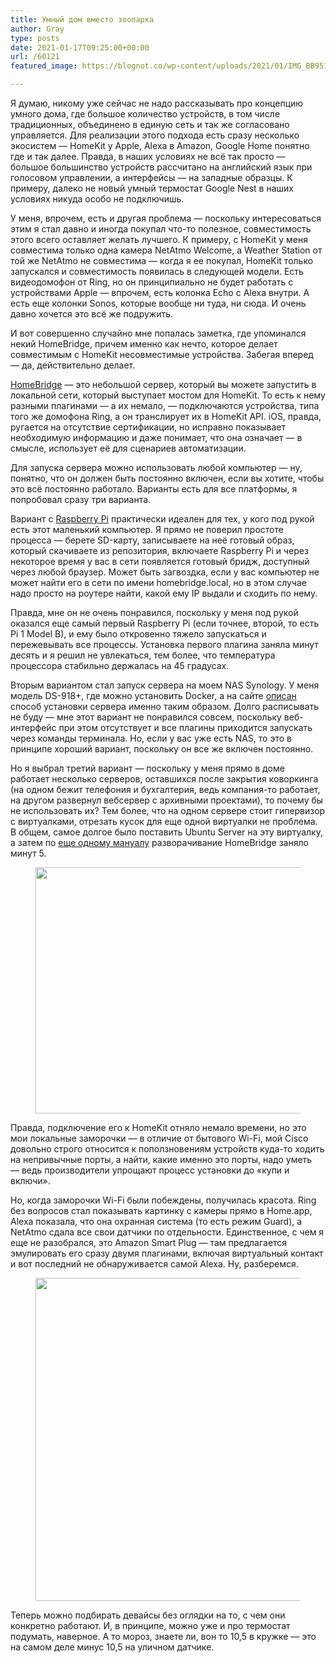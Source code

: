 ```yaml
---
title: Умный дом вместо зоопарка
author: Gray
type: posts
date: 2021-01-17T09:25:00+00:00
url: /60121
featured_image: https://blognot.co/wp-content/uploads/2021/01/IMG_BB9513004176-1.jpeg

---
```


Я думаю, никому уже сейчас не надо рассказывать про концепцию умного дома, где большое количество устройств, в том числе традиционных, объединено в единую сеть и так же согласовано управляется. Для реализации этого подхода есть сразу несколько экосистем — HomeKit у Apple, Alexa в Amazon, Google Home понятно где и так далее. Правда, в наших условиях не всё так просто — большое большинство устройств рассчитано на английский язык при голосовом управлении, а интерфейсы — на западные образцы. К примеру, далеко не новый умный термостат Google Nest в наших условиях никуда особо не подключишь. 

У меня, впрочем, есть и другая проблема — поскольку интересоваться этим я стал давно и иногда покупал что-то полезное, совместимость этого всего оставляет желать лучшего. К примеру, с HomeKit у меня совместима только одна камера NetAtmo Welcome, а Weather Station от той же NetAtmo не совместима — когда я ее покупал, HomeKit только запускался и совместимость появилась в следующей модели. Есть видеодомофон от Ring, но он принципиально не будет работать с устройствами Apple — впрочем, есть колонка Echo с Alexa внутри. А есть еще колонки Sonos, которые вообще ни туда, ни сюда. И очень давно хочется это всё же подружить.

И вот совершенно случайно мне попалась заметка, где упоминался некий HomeBridge, причем именно как нечто, которое делает совместимым с HomeKit несовместимые устройства. Забегая вперед — да, действительно делает.

<a href="https://github.com/homebridge/homebridge" target="_blank" rel="noreferrer noopener">HomeBridge</a> — это небольшой сервер, который вы можете запустить в локальной сети, который выступает мостом для HomeKit. То есть к нему разными плагинами — а их немало, — подключаются устройства, типа того же домофона Ring, а он транслирует их в HomeKit API. iOS, правда, ругается на отсутствие сертификации, но исправно показывает необходимую информацию и даже понимает, что она означает — в смысле, использует её для сценариев автоматизации.

Для запуска сервера можно использовать любой компьютер — ну, понятно, что он должен быть постоянно включен, если вы хотите, чтобы это всё постоянно работало. Варианты есть для все платформы, я попробовал сразу три варианта.

Вариант с <a href="https://github.com/homebridge/homebridge/wiki/Install-Homebridge-on-Raspbian" target="_blank" rel="noreferrer noopener">Raspberry Pi</a> практически идеален для тех, у кого под рукой есть этот маленький компьютер. Я прямо не поверил простоте процесса — берете SD-карту, записываете на неё готовый образ, который скачиваете из репозитория, включаете Raspberry Pi и через некоторое время у вас в сети появляется готовый бридж, доступный через любой браузер. Может быть загвоздка, если у вас компьютер не может найти его в сети по имени homebridge.local, но в этом случае надо просто на роутере найти, какой ему IP выдали и сходить по нему.

Правда, мне он не очень понравился, поскольку у меня под рукой оказался еще самый первый Raspberry Pi (если точнее, второй, то есть Pi 1 Model B), и ему было откровенно тяжело запускаться и пережевывать все процессы. Установка первого плагина заняла минут десять и я решил не увлекаться, тем более, что температура процессора стабильно держалась на 45 градусах.

Вторым вариантом стал запуск сервера на моем NAS Synology. У меня модель DS-918+, где можно установить Docker, а на сайте <a href="https://github.com/oznu/docker-homebridge/wiki/Homebridge-on-Synology" target="_blank" rel="noreferrer noopener" title="https://github.com/oznu/docker-homebridge/wiki/Homebridge-on-Synology">описан</a> способ установки сервера именно таким образом. Долго расписывать не буду — мне этот вариант не понравился совсем, поскольку веб-интерфейс при этом отсутствует и все плагины приходится запускать через команды терминала. Но, если у вас уже есть NAS, то это в принципе хороший вариант, поскольку он все же включен постоянно.

Но я выбрал третий вариант — поскольку у меня прямо в доме работает несколько серверов, оставшихся после закрытия коворкинга (на одном бежит телефония и бухгалтерия, ведь компания-то работает, на другом развернул вебсервер с архивными проектами), то почему бы не использовать их? Тем более, что на одном сервере стоит гипервизор с виртуалками, отрезать кусок для еще одной виртуалки не проблема. В общем, самое долгое было поставить Ubuntu Server на эту виртуалку, а затем по <a href="https://github.com/homebridge/homebridge/wiki/Install-Homebridge-on-Debian-or-Ubuntu-Linux" target="_blank" rel="noreferrer noopener" title="https://github.com/homebridge/homebridge/wiki/Install-Homebridge-on-Debian-or-Ubuntu-Linux">еще одному мануалу</a> разворачивание HomeBridge заняло минут 5. <figure class="wp-block-image size-large is-style-default">

[<img data-attachment-id="60122" data-permalink="https://blognot.co/60121/homebridge-315f-2021-01-17-11-10-11" data-orig-file="https://i0.wp.com/blognot.co/wp-content/uploads/2021/01/Homebridge-315F-2021-01-17-11-10-11.png?fit=2399%2C1277&ssl=1" data-orig-size="2399,1277" data-comments-opened="1" data-image-meta="{&quot;aperture&quot;:&quot;0&quot;,&quot;credit&quot;:&quot;&quot;,&quot;camera&quot;:&quot;&quot;,&quot;caption&quot;:&quot;&quot;,&quot;created_timestamp&quot;:&quot;0&quot;,&quot;copyright&quot;:&quot;&quot;,&quot;focal_length&quot;:&quot;0&quot;,&quot;iso&quot;:&quot;0&quot;,&quot;shutter_speed&quot;:&quot;0&quot;,&quot;title&quot;:&quot;&quot;,&quot;orientation&quot;:&quot;0&quot;}" data-image-title="Homebridge-315F-2021-01-17-11-10-11" data-image-description="" data-medium-file="https://i0.wp.com/blognot.co/wp-content/uploads/2021/01/Homebridge-315F-2021-01-17-11-10-11.png?fit=300%2C160&ssl=1" data-large-file="https://i0.wp.com/blognot.co/wp-content/uploads/2021/01/Homebridge-315F-2021-01-17-11-10-11.png?fit=740%2C394&ssl=1" width="740" height="394" src="https://i0.wp.com/blognot.co/wp-content/uploads/2021/01/Homebridge-315F-2021-01-17-11-10-11.png?resize=740%2C394&#038;ssl=1" alt="" class="wp-image-60122" srcset="https://i0.wp.com/blognot.co/wp-content/uploads/2021/01/Homebridge-315F-2021-01-17-11-10-11.png?resize=1024%2C545&ssl=1 1024w, https://i0.wp.com/blognot.co/wp-content/uploads/2021/01/Homebridge-315F-2021-01-17-11-10-11.png?resize=300%2C160&ssl=1 300w, https://i0.wp.com/blognot.co/wp-content/uploads/2021/01/Homebridge-315F-2021-01-17-11-10-11.png?resize=768%2C409&ssl=1 768w, https://i0.wp.com/blognot.co/wp-content/uploads/2021/01/Homebridge-315F-2021-01-17-11-10-11.png?resize=1536%2C818&ssl=1 1536w, https://i0.wp.com/blognot.co/wp-content/uploads/2021/01/Homebridge-315F-2021-01-17-11-10-11.png?resize=2048%2C1090&ssl=1 2048w, https://i0.wp.com/blognot.co/wp-content/uploads/2021/01/Homebridge-315F-2021-01-17-11-10-11.png?resize=800%2C426&ssl=1 800w, https://i0.wp.com/blognot.co/wp-content/uploads/2021/01/Homebridge-315F-2021-01-17-11-10-11.png?w=1480&ssl=1 1480w, https://i0.wp.com/blognot.co/wp-content/uploads/2021/01/Homebridge-315F-2021-01-17-11-10-11.png?w=2220&ssl=1 2220w" sizes="(max-width: 740px) 100vw, 740px" data-recalc-dims="1" />][1]</figure> 

Правда, подключение его к HomeKit отняло немало времени, но это мои локальные заморочки — в отличие от бытового Wi-Fi, мой Cisco довольно строго относится к поползновениям устройств куда-то ходить на непривычные порты, а найти, какие именно это порты, надо уметь — ведь производители упрощают процесс установки до &#171;купи и включи&#187;. 

Но, когда заморочки Wi-Fi были побеждены, получилась красота. Ring без вопросов стал показывать картинку с камеры прямо в Home.app, Alexa показала, что она охранная система (то есть режим Guard), а NetAtmo сдала все свои датчики по отдельности. Единственное, с чем я еще не разобрался, это Amazon Smart Plug — там предлагается эмулировать его сразу двумя плагинами, включая виртуальный контакт и вот последний не обнаруживается самой Alexa. Ну, разберемся.<figure class="wp-block-image size-large is-style-default">

[<img data-attachment-id="60123" data-permalink="https://blognot.co/60121/img_bb9513004176-1" data-orig-file="https://i2.wp.com/blognot.co/wp-content/uploads/2021/01/IMG_BB9513004176-1.jpeg?fit=2388%2C1668&ssl=1" data-orig-size="2388,1668" data-comments-opened="1" data-image-meta="{&quot;aperture&quot;:&quot;0&quot;,&quot;credit&quot;:&quot;&quot;,&quot;camera&quot;:&quot;&quot;,&quot;caption&quot;:&quot;&quot;,&quot;created_timestamp&quot;:&quot;0&quot;,&quot;copyright&quot;:&quot;&quot;,&quot;focal_length&quot;:&quot;0&quot;,&quot;iso&quot;:&quot;0&quot;,&quot;shutter_speed&quot;:&quot;0&quot;,&quot;title&quot;:&quot;&quot;,&quot;orientation&quot;:&quot;1&quot;}" data-image-title="IMG_BB9513004176-1" data-image-description="" data-medium-file="https://i2.wp.com/blognot.co/wp-content/uploads/2021/01/IMG_BB9513004176-1.jpeg?fit=300%2C210&ssl=1" data-large-file="https://i2.wp.com/blognot.co/wp-content/uploads/2021/01/IMG_BB9513004176-1.jpeg?fit=740%2C517&ssl=1" width="740" height="517" src="https://i2.wp.com/blognot.co/wp-content/uploads/2021/01/IMG_BB9513004176-1.jpeg?resize=740%2C517&#038;ssl=1" alt="" class="wp-image-60123" srcset="https://i2.wp.com/blognot.co/wp-content/uploads/2021/01/IMG_BB9513004176-1.jpeg?resize=1024%2C715&ssl=1 1024w, https://i2.wp.com/blognot.co/wp-content/uploads/2021/01/IMG_BB9513004176-1.jpeg?resize=300%2C210&ssl=1 300w, https://i2.wp.com/blognot.co/wp-content/uploads/2021/01/IMG_BB9513004176-1.jpeg?resize=768%2C536&ssl=1 768w, https://i2.wp.com/blognot.co/wp-content/uploads/2021/01/IMG_BB9513004176-1.jpeg?resize=1536%2C1073&ssl=1 1536w, https://i2.wp.com/blognot.co/wp-content/uploads/2021/01/IMG_BB9513004176-1.jpeg?resize=2048%2C1431&ssl=1 2048w, https://i2.wp.com/blognot.co/wp-content/uploads/2021/01/IMG_BB9513004176-1.jpeg?resize=800%2C559&ssl=1 800w, https://i2.wp.com/blognot.co/wp-content/uploads/2021/01/IMG_BB9513004176-1.jpeg?w=1480&ssl=1 1480w, https://i2.wp.com/blognot.co/wp-content/uploads/2021/01/IMG_BB9513004176-1.jpeg?w=2220&ssl=1 2220w" sizes="(max-width: 740px) 100vw, 740px" data-recalc-dims="1" />][2]</figure> 

Теперь можно подбирать девайсы без оглядки на то, с чем они конкретно работают. И, в принципе, можно уже и про термостат подумать, наверное. А то мороз, знаете ли, вон то 10,5 в кружке — это на самом деле минус 10,5 на уличном датчике.

 [1]: https://i0.wp.com/blognot.co/wp-content/uploads/2021/01/Homebridge-315F-2021-01-17-11-10-11.png?ssl=1
 [2]: https://i2.wp.com/blognot.co/wp-content/uploads/2021/01/IMG_BB9513004176-1.jpeg?ssl=1